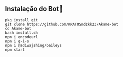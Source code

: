 ## Instalação do Bot🤖

```
pkg install git
git clone https://github.com/KRATOSmdzkk23/Akame-bot
cd Akame-bot
bash install.sh
npm i encodeurl
npm i g-i-s
npm i @adiwajshing/baileys
npm start

```